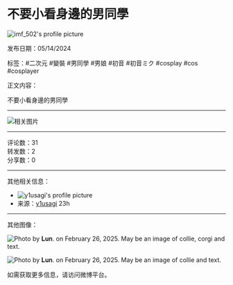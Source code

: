 # 不要小看身邊的男同學

![imf_502's profile picture](https://scontent-sjc3-1.cdninstagram.com/v/t51.2885-19/358033909_1302171074039236_8875425142616999370_n.jpg?stp=dst-jpg_s150x150_tt6&_nc_ht=scontent-sjc3-1.cdninstagram.com&_nc_cat=1&_nc_oc=Q6cZ2AHPuoiG2xlJbKTRXr5ohgOusw-24xZbnrZZ6Ja-lIlIqlQMzcz39e0F7WGRMiBRh40&_nc_ohc=_B3hshyNsV8Q7kNvgFw_Qz3&_nc_gid=0ad91fea5f1a40239eeca62aae204b4e&edm=APs17CUBAAAA&ccb=7-5&oh=00_AYBxdv1w8IQwlSDF3vsg65O3PLkVkJOv6HriH5-85rBb5Q&oe=67C721B5&_nc_sid=10d13b)

发布日期：05/14/2024

标签：#二次元 #變裝 #男同學 #男娘 #初音 #初音ミク #cosplay #cos #cosplayer

正文内容：

不要小看身邊的男同學

---

![相关图片](https://scontent-sjc3-1.cdninstagram.com/v/t51.2885-15/436469875_1252178188954658_8393282202208718251_n.jpg?stp=dst-jpg_e15_tt6&_nc_ht=scontent-sjc3-1.cdninstagram.com&_nc_cat=102&_nc_oc=Q6cZ2AHPuoiG2xlJbKTRXr5ohgOusw-24xZbnrZZ6Ja-lIlIqlQMzcz39e0F7WGRMiBRh40&_nc_ohc=HCNaNrSdBZcQ7kNvgHf5QVW&_nc_gid=0ad91fea5f1a40239eeca62aae204b4e&edm=APs17CUBAAAA&ccb=7-5&oh=00_AYCHpT9-JG4FWy4PUgeIgLEphB29d-ejzdOTJEQ8lpX8bQ&oe=67C733C4&_nc_sid=10d13b)

---

评论数：31  
转发数：2  
分享数：0  

--- 

其他相关信息：

- ![y1usagi's profile picture](https://scontent-sjc3-1.cdninstagram.com/v/t51.2885-19/474375812_1301070851042071_2553295442125617348_n.jpg?stp=dst-jpg_s150x150_tt6&_nc_ht=scontent-sjc3-1.cdninstagram.com&_nc_cat=1&_nc_oc=Q6cZ2AFN-K6tGwgw2LwYlyS2mJRVBZkhhY1yABEvXbnndyg52Vid1eo3l6hr-y8ef_xRKLk&_nc_ohc=TYlFYQpYKtcQ7kNvgES-r2w&_nc_gid=04364d5a15ea42e7867d508418dadb8b&edm=APs17CUBAAAA&ccb=7-5&oh=00_AYBxFjzHbrAysB8V1kXpkmWbp1T5slHqNatxMed2vMrs5g&oe=67C71C56&_nc_sid=10d13b)
- 来源：[y1usagi](https://instagram.com/y1usagi) 23h

---

其他图像：

![Photo by 𝐋𝐮𝐧. on February 26, 2025. May be an image of collie, corgi and text.](https://scontent-sjc3-1.cdninstagram.com/v/t51.2885-15/481699961_17891963985187727_6280207725699618147_n.webp?efg=eyJ2ZW5jb2RlX3RhZyI6ImltYWdlX3VybGdlbi40NzR4NTgzLnNkci5mNzU3NjEuZGVmYXVsdF9pbWFnZSJ9&_nc_ht=scontent-sjc3-1.cdninstagram.com&_nc_cat=1&_nc_oc=Q6cZ2AFN-K6tGwgw2LwYlyS2mJRVBZkhhY1yABEvXbnndyg52Vid1eo3l6hr-y8ef_xRKLk&_nc_ohc=kC9tLpgdTl4Q7kNvgEoqtbP&_nc_gid=04364d5a15ea42e7867d508418dadb8b&edm=APs17CUBAAAA&ccb=7-5&ig_cache_key=MzU3NzAzNjU0ODQyOTYzNzc1OA%3D%3D.3-ccb7-5&oh=00_AYDVHxLBcTucLjXWb41PQ0UOvQlVSW3nPwcNl6kSTPpfIA&oe=67C7066A&_nc_sid=10d13b)

![Photo by 𝐋𝐮𝐧. on February 26, 2025. May be an image of collie and text.](https://scontent-sjc3-1.cdninstagram.com/v/t51.2885-15/482309992_17891963988187727_6880098526163570857_n.webp?efg=eyJ2ZW5jb2RlX3RhZyI6ImltYWdlX3VybGdlbi40NzR4NTcxLnNkci5mNzU3NjEuZGVmYXVsdF9pbWFnZSJ9&_nc_ht=scontent-sjc3-1.cdninstagram.com&_nc_cat=1&_nc_oc=Q6cZ2AFN-K6tGwgw2LwYlyS2mJRVBZkhhY1yABEvXbnndyg52Vid1eo3l6hr-y8ef_xRKLk&_nc_ohc=EjSEyWuERksQ7kNvgFYlkMp&_nc_gid=04364d5a15ea42e7867d508418dadb8b&edm=APs17CUBAAAA&ccb=7-5&ig_cache_key=MzU3NzAzNjU0ODIzNjc1OTEyNg%3D%3D.3-ccb7-5&oh=00_AYCs23ybG6zV_qqSwdQATpDftokudcRbadRIxLYv8ZV0tg&oe=67C71DE2&_nc_sid=10d13b)

如需获取更多信息，请访问微博平台。